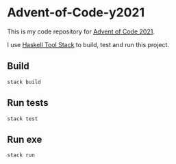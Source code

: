 # Advent-of-Code-y2021

This is my code repository for [Advent of Code 2021](https://adventofcode.com/2021).

I use [Haskell Tool Stack](https://haskellstack.org) to build, test and run this project.

## Build

```shell
stack build
```

## Run tests
```shell
stack test
```

## Run exe
```shell
stack run
```
